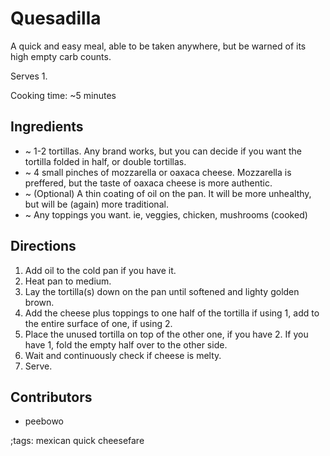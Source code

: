 # Quesadilla

A quick and easy meal, able to be taken anywhere, but be warned of its high empty carb counts.

Serves 1.

Cooking time: ~5 minutes

## Ingredients

- ~ 1-2 tortillas. Any brand works, but you can decide if you want the tortilla folded in half, or double tortillas.
- ~ 4 small pinches of mozzarella or oaxaca cheese. Mozzarella is preffered, but the taste of oaxaca cheese is more authentic.
- ~ (Optional) A thin coating of oil on the pan. It will be more unhealthy, but will be (again) more traditional.
- ~ Any toppings you want. ie, veggies, chicken, mushrooms (cooked)

## Directions

1. Add oil to the cold pan if you have it.
2. Heat pan to medium.
3. Lay the tortilla(s) down on the pan until softened and lighty golden brown.
4. Add the cheese plus toppings to one half of the tortilla if using 1, add to the entire surface of one, if using 2.
5. Place the unused tortilla on top of the other one, if you have 2. If you have 1, fold the empty half over to the other side.
6. Wait and continuously check if cheese is melty.
7. Serve.

## Contributors

- peebowo

;tags: mexican quick cheesefare
